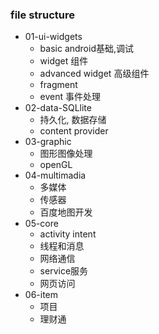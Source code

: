 ### file structure
+ 01-ui-widgets
  + basic android基础,调试
  + widget 组件 
  + advanced widget 高级组件
  + fragment
  + event 事件处理
+ 02-data-SQLlite
  + 持久化, 数据存储
  + content provider
+ 03-graphic
  + 图形图像处理
  + openGL
+ 04-multimadia
  + 多媒体
  + 传感器
  + 百度地图开发
+ 05-core
  + activity intent
  + 线程和消息
  + 网络通信
  + service服务
  + 网页访问
+ 06-item
  + 项目
  + 理财通

 